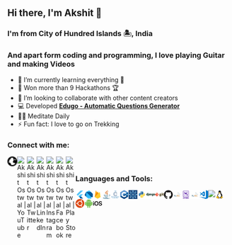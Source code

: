 ## Hi there, I'm Akshit 👋


###  I'm from City of Hundred Islands 🏝️, India
###  And apart form coding and programming, I love playing Guitar and making Videos 

- 🌱 I’m currently learning everything 🤣
- 🥇 Won more than 9 Hackathons 🏆
- 👯 I’m looking to collaborate with other content creators
- 💻 Developed **[Edugo - Automatic Questions Generator](https://play.google.com/store/apps/details?id=com.akshitostwal.edugo)**
- 🧘‍♂️ Meditate Daily
- ⚡ Fun fact: I love to go on Trekking 


### Connect with me:

[<img align="left" alt="akshitostwal.github.io" width="22px" src="https://raw.githubusercontent.com/iconic/open-iconic/master/svg/globe.svg" />][website]
[<img align="left" alt="Akshit Ostwal | YouTube" width="22px" src="https://cdn.jsdelivr.net/npm/simple-icons@v3/icons/youtube.svg" />][youtube]
[<img align="left" alt="Akshit Ostwal | Twitter" width="22px" src="https://cdn.jsdelivr.net/npm/simple-icons@v3/icons/twitter.svg" />][twitter]
[<img align="left" alt="Akshit Ostwal | LinkedIn" width="22px" src="https://cdn.jsdelivr.net/npm/simple-icons@v3/icons/linkedin.svg" />][linkedin]
[<img align="left" alt="Akshit Ostwal | Instagram" width="22px" src="https://cdn.jsdelivr.net/npm/simple-icons@v3/icons/instagram.svg" />][instagram]
[<img align="left" alt="Akshit Ostwal | Facebook" width="22px" src="https://cdn.jsdelivr.net/npm/simple-icons@v3/icons/facebook.svg" />][facebook]
[<img align="left" alt="Akshit Ostwal | Play Store" width="22px" src="https://cdn.jsdelivr.net/npm/simple-icons@v3/icons/googleplay.svg" />][googleplay]

<br />

### Languages and Tools:

<img align="left" height="20" src="https://raw.githubusercontent.com/github/explore/80688e429a7d4ef2fca1e82350fe8e3517d3494d/topics/flutter/flutter.png"> 
<img align="left" height="20" src="https://raw.githubusercontent.com/github/explore/80688e429a7d4ef2fca1e82350fe8e3517d3494d/topics/dart/dart.png"> 
<img align="left" height="20" src="https://raw.githubusercontent.com/github/explore/80688e429a7d4ef2fca1e82350fe8e3517d3494d/topics/firebase/firebase.png">
<img align="left" height="20" src="https://raw.githubusercontent.com/github/explore/80688e429a7d4ef2fca1e82350fe8e3517d3494d/topics/java/java.png">
<img align="left" height="20" src="https://raw.githubusercontent.com/github/explore/80688e429a7d4ef2fca1e82350fe8e3517d3494d/topics/c/c.png">
<img align="left" height="20" src="https://raw.githubusercontent.com/github/explore/80688e429a7d4ef2fca1e82350fe8e3517d3494d/topics/cpp/cpp.png">
<img align="left" height="20" src="https://raw.githubusercontent.com/github/explore/66e4a32f59558ad7852fca3eee52b5838a5b3cc8/topics/blockchain/blockchain.png">
<img align="left" height="20" src="https://raw.githubusercontent.com/github/explore/80688e429a7d4ef2fca1e82350fe8e3517d3494d/topics/python/python.png">
<img align="left" height="20" src="https://raw.githubusercontent.com/github/explore/80688e429a7d4ef2fca1e82350fe8e3517d3494d/topics/django/django.png">
<img align="left" height="20" src="https://raw.githubusercontent.com/github/explore/80688e429a7d4ef2fca1e82350fe8e3517d3494d/topics/git/git.png">
<img align="left" height="20" src="https://raw.githubusercontent.com/github/explore/78df643247d429f6cc873026c0622819ad797942/topics/github/github.png">
<img align="left" height="20" src="https://raw.githubusercontent.com/github/explore/80688e429a7d4ef2fca1e82350fe8e3517d3494d/topics/mysql/mysql.png">
<img align="left" height="20" src="https://raw.githubusercontent.com/github/explore/cb661bc288627f05a5ac4187b00495fd8048c9fa/topics/heroku/heroku.png">
<img align="left" height="20" src="https://raw.githubusercontent.com/github/explore/80688e429a7d4ef2fca1e82350fe8e3517d3494d/topics/mysql/mysql.png">
<img align="left" height="20" src="https://raw.githubusercontent.com/github/explore/80688e429a7d4ef2fca1e82350fe8e3517d3494d/topics/visual-studio-code/visual-studio-code.png">
<img align="left" height="20" src="https://anypoint.mulesoft.com/exchange/organizations/68ef9520-24e9-4cf2-b2f5-620025690913/assets/com.automationanywhere.connectors/automationanywhere-mule-connector/icon/svg/?sha=35e4d87625628a1a6d81ecef1460a8961af51b10.png">
<img align="left" height="20" src="https://raw.githubusercontent.com/github/explore/80688e429a7d4ef2fca1e82350fe8e3517d3494d/topics/linux/linux.png">
<img align="left" height="20" src="https://raw.githubusercontent.com/github/explore/80688e429a7d4ef2fca1e82350fe8e3517d3494d/topics/ubuntu/ubuntu.png">
<img align="left" height="20" src="https://raw.githubusercontent.com/github/explore/80688e429a7d4ef2fca1e82350fe8e3517d3494d/topics/android/android.png">
<img align="left" height="20" src="https://raw.githubusercontent.com/github/explore/80688e429a7d4ef2fca1e82350fe8e3517d3494d/topics/ios/ios.png">

<br/>

[website]: https://akshitostwal.github.io
[twitter]: https://twitter.com/AkshitOstwal
[youtube]: youtube.com/channel/UCQ6bgtJZj40wR8JJa-XmuIg
[instagram]: https://instagram.com/AkshitOstwal
[linkedin]: https://linkedin.com/in/AkshitOstwal
[facebook]: https://facebook.com/AkshitOstwal
[googleplay]: https://play.google.com/store/apps/developer?id=Akshit+Ostwal
